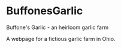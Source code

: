 # BuffonesGarlic
Buffone's Garlic - an heirloom garlic farm

A webpage for a fictious garlic farm in Ohio. 

